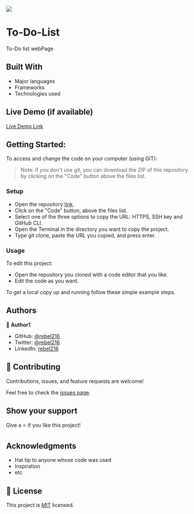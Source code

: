 ![](https://img.shields.io/badge/Microverse-blueviolet)
# To-Do-List
 To-Do list webPage

## Built With

- Major languages
- Frameworks
- Technologies used

## Live Demo (if available)

[Live Demo Link](https://rebel216.github.io/To-Do-List/dist)



## Getting Started:
To access and change the code on your computer (using GIT):
> Note: if you don't use git, you can download the ZIP of this repository by clicking on the "Code" button above the files list.
### Setup
- Open the repository [link](https://github.com/rebel216/To-Do-List).
- Click on the "Code" button, above the files list.
- Select one of the three options to copy the URL: HTTPS, SSH key and GitHub CLI.
- Open the Terminal in the directory you want to copy the project.
- Type git clone, paste the URL you copied, and press enter.
### Usage
To edit this project:
- Open the repository you cloned with a code editor that you like.
- Edit the code as you want.


To get a local copy up and running follow these simple example steps.


## Authors

👤 **Author1**

- GitHub: [@rebel216](https://github.com/rebel216)
- Twitter: [@rebel216](https://twitter.com/rebel216)
- LinkedIn: [rebel216](https://linkedin.com/in/rebel216)



## 🤝 Contributing

Contributions, issues, and feature requests are welcome!

Feel free to check the [issues page](../../issues/).

## Show your support

Give a ⭐️ if you like this project!

## Acknowledgments

- Hat tip to anyone whose code was used
- Inspiration
- etc

## 📝 License

This project is [MIT](./MIT.md) licensed.
